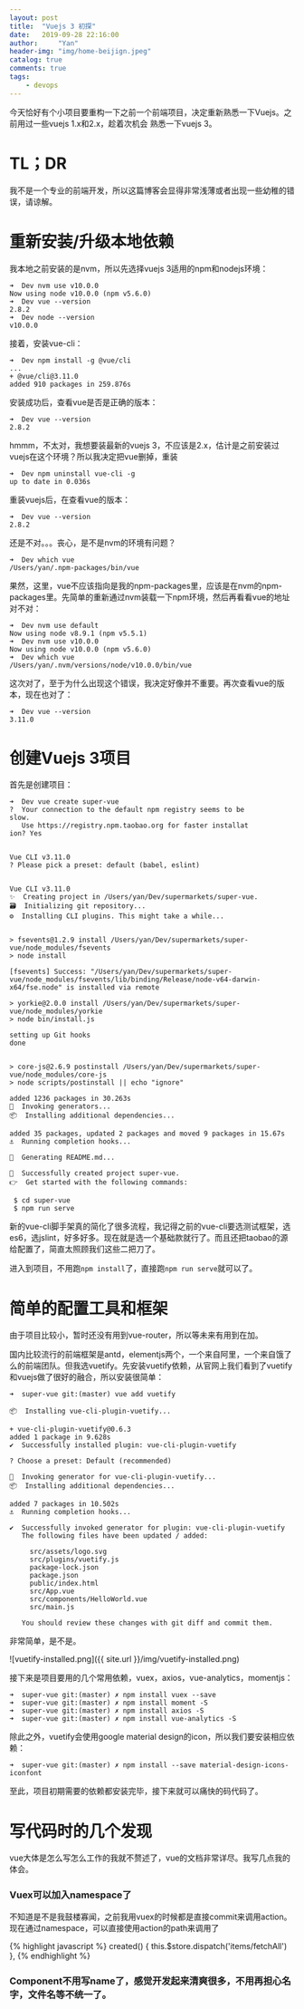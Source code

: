 ```yaml
---
layout: post
title:  "Vuejs 3 初探"
date:   2019-09-28 22:16:00
author:     "Yan"
header-img: "img/home-beijign.jpeg"
catalog: true
comments: true
tags:
    - devops
---
```


今天恰好有个小项目要重构一下之前一个前端项目，决定重新熟悉一下Vuejs。之前用过一些vuejs 1.x和2.x，趁着次机会
熟悉一下vuejs 3。

# TL；DR

我不是一个专业的前端开发，所以这篇博客会显得非常浅薄或者出现一些幼稚的错误，请谅解。

# 重新安装/升级本地依赖

我本地之前安装的是nvm，所以先选择vuejs 3适用的npm和nodejs环境：

```
➜  Dev nvm use v10.0.0
Now using node v10.0.0 (npm v5.6.0)
➜  Dev vue --version
2.8.2
➜  Dev node --version
v10.0.0
```

接着，安装vue-cli：

```
➜  Dev npm install -g @vue/cli
...
+ @vue/cli@3.11.0
added 910 packages in 259.876s
```

安装成功后，查看vue是否是正确的版本：

```
➜  Dev vue --version
2.8.2
```

hmmm，不太对，我想要装最新的vuejs 3，不应该是2.x，估计是之前安装过vuejs在这个环境？所以我决定把vue删掉，重装

```
➜  Dev npm uninstall vue-cli -g
up to date in 0.036s
```

重装vuejs后，在查看vue的版本：

```
➜  Dev vue --version
2.8.2
```

还是不对。。。丧心，是不是nvm的环境有问题？

```
➜  Dev which vue
/Users/yan/.npm-packages/bin/vue
```

果然，这里，vue不应该指向是我的npm-packages里，应该是在nvm的npm-packages里。先简单的重新通过nvm装载一下npm环境，然后再看看vue的地址对不对：

```
➜  Dev nvm use default
Now using node v8.9.1 (npm v5.5.1)
➜  Dev nvm use v10.0.0
Now using node v10.0.0 (npm v5.6.0)
➜  Dev which vue
/Users/yan/.nvm/versions/node/v10.0.0/bin/vue
```

这次对了，至于为什么出现这个错误，我决定好像并不重要。再次查看vue的版本，现在也对了：

```
➜  Dev vue --version
3.11.0
```

# 创建Vuejs 3项目

首先是创建项目：

```
➜  Dev vue create super-vue
?  Your connection to the default npm registry seems to be
slow.
   Use https://registry.npm.taobao.org for faster installat
ion? Yes


Vue CLI v3.11.0
? Please pick a preset: default (babel, eslint)


Vue CLI v3.11.0
✨  Creating project in /Users/yan/Dev/supermarkets/super-vue.
🗃  Initializing git repository...
⚙  Installing CLI plugins. This might take a while...


> fsevents@1.2.9 install /Users/yan/Dev/supermarkets/super-vue/node_modules/fsevents
> node install

[fsevents] Success: "/Users/yan/Dev/supermarkets/super-vue/node_modules/fsevents/lib/binding/Release/node-v64-darwin-x64/fse.node" is installed via remote

> yorkie@2.0.0 install /Users/yan/Dev/supermarkets/super-vue/node_modules/yorkie
> node bin/install.js

setting up Git hooks
done


> core-js@2.6.9 postinstall /Users/yan/Dev/supermarkets/super-vue/node_modules/core-js
> node scripts/postinstall || echo "ignore"

added 1236 packages in 30.263s
🚀  Invoking generators...
📦  Installing additional dependencies...

added 35 packages, updated 2 packages and moved 9 packages in 15.67s
⚓  Running completion hooks...

📄  Generating README.md...

🎉  Successfully created project super-vue.
👉  Get started with the following commands:

 $ cd super-vue
 $ npm run serve
```

新的vue-cli脚手架真的简化了很多流程，我记得之前的vue-cli要选测试框架，选es6，选jslint，好多好多。现在就是选一个基础款就行了。而且还把taobao的源给配置了，简直太照顾我们这些二把刀了。

进入到项目，不用跑```npm install```了，直接跑```npm run serve```就可以了。

# 简单的配置工具和框架

由于项目比较小，暂时还没有用到vue-router，所以等未来有用到在加。

国内比较流行的前端框架是antd，elementjs两个，一个来自阿里，一个来自饿了么的前端团队。但我选vuetify。先安装vuetify依赖，从官网上我们看到了vuetify和vuejs做了很好的融合，所以安装很简单：

```
➜  super-vue git:(master) vue add vuetify

📦  Installing vue-cli-plugin-vuetify...

+ vue-cli-plugin-vuetify@0.6.3
added 1 package in 9.628s
✔  Successfully installed plugin: vue-cli-plugin-vuetify

? Choose a preset: Default (recommended)

🚀  Invoking generator for vue-cli-plugin-vuetify...
📦  Installing additional dependencies...

added 7 packages in 10.502s
⚓  Running completion hooks...

✔  Successfully invoked generator for plugin: vue-cli-plugin-vuetify
   The following files have been updated / added:

     src/assets/logo.svg
     src/plugins/vuetify.js
     package-lock.json
     package.json
     public/index.html
     src/App.vue
     src/components/HelloWorld.vue
     src/main.js

   You should review these changes with git diff and commit them.
```
非常简单，是不是。

![vuetify-installed.png]({{ site.url }}/img/vuetify-installed.png)

接下来是项目要用的几个常用依赖，vuex，axios，vue-analytics，momentjs：

```
➜  super-vue git:(master) ✗ npm install vuex --save
➜  super-vue git:(master) ✗ npm install moment -S
➜  super-vue git:(master) ✗ npm install axios -S
➜  super-vue git:(master) ✗ npm install vue-analytics -S
```

除此之外，vuetify会使用google material design的icon，所以我们要安装相应依赖：

```
➜  super-vue git:(master) ✗ npm install --save material-design-icons-iconfont
```

至此，项目初期需要的依赖都安装完毕，接下来就可以痛快的码代码了。

# 写代码时的几个发现

vue大体是怎么写怎么工作的我就不赘述了，vue的文档非常详尽。我写几点我的体会。

### Vuex可以加入namespace了

不知道是不是我鼓楼寡闻，之前我用vuex的时候都是直接commit来调用action。现在通过namespace，可以直接使用action的path来调用了

{% highlight javascript %}
created() {
    this.$store.dispatch('items/fetchAll')
  },
{% endhighlight %}

### Component不用写name了，感觉开发起来清爽很多，不用再担心名字，文件名等不统一了。

